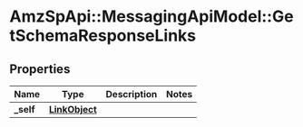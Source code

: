 # AmzSpApi::MessagingApiModel::GetSchemaResponseLinks

## Properties
Name | Type | Description | Notes
------------ | ------------- | ------------- | -------------
**_self** | [**LinkObject**](LinkObject.md) |  | 

